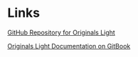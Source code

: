 # Links


[GitHub Repository for Originals Light](https://github.com/matCzelusniak/originals-light)

[Originals Light Documentation on GitBook](https://matczelusniak.gitbook.io/originals-light/)

